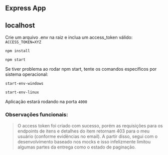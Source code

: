 ## Express App 


## localhost

Crie um arquivo .env na raiz e inclua um access_token válido:
`ACCESS_TOKEN=XYZ`

`npm install`

`npm start`

Se tiver problema ao rodar npm start, tente os comandos específicos por sistema operacional:

`start-env-windows`

`start-env-linux`

Aplicação estará rodando na porta `4000`


### Observações funcionais:

> O access token foi criado com sucesso, porém as requisições para os endpoints de itens e detalhes do item retornam 403 para o meu usuário (conforme evidências no email). A partir disso, segui com o desenvolvimento baseado nos mocks e isso infelizmente limitou algumas partes da entrega como o estado de paginação.